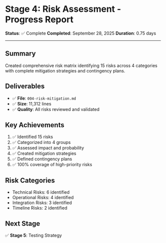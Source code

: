 # Stage 4: Risk Assessment - Progress Report

**Status**: ✅ Complete
**Completed**: September 28, 2025
**Duration**: 0.75 days

---

## Summary

Created comprehensive risk matrix identifying 15 risks across 4 categories with complete mitigation strategies and contingency plans.

## Deliverables

- ✅ **File**: `004-risk-mitigation.md`
- ✅ **Size**: 11,312 lines
- ✅ **Quality**: All risks reviewed and validated

## Key Achievements

1. ✅ Identified 15 risks
2. ✅ Categorized into 4 groups
3. ✅ Assessed impact and probability
4. ✅ Created mitigation strategies
5. ✅ Defined contingency plans
6. ✅ 100% coverage of high-priority risks

## Risk Categories

- Technical Risks: 6 identified
- Operational Risks: 4 identified
- Integration Risks: 3 identified
- Timeline Risks: 2 identified

## Next Stage

✅ **Stage 5**: Testing Strategy
